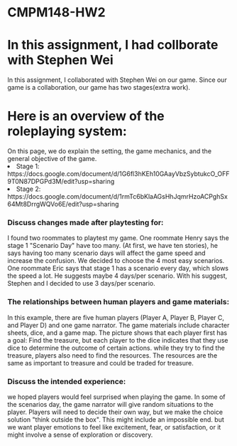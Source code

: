 # CMPM148-HW2

<h1>In this assignment, I had collborate with Stephen Wei</h1>
In this assignment, I collaborated with Stephen Wei on our game. Since our game is a collaboration, our game has two stages(extra work).

<h1>Here is an overview of the roleplaying system:</h1>
On this page, we do explain the setting, the game mechanics, and the general objective of the game. 

<li>Stage 1: https://docs.google.com/document/d/1G6fl3hKEh10GAayVbzSybtukcO_OFF9T0N87DPGPd3M/edit?usp=sharing</li>
<li>Stage 2: https://docs.google.com/document/d/1rmTc6bKlaAGsHhJqmrHzoACPghSx64Mt8DrrgWQVo6E/edit?usp=sharing</li>

<h3>Discuss changes made after playtesting for:</h3> 
I found two roommates to playtest my game. One roommate Henry says the stage 1 "Scenario Day" have too many. (At first, we have ten stories), he says having too many scenario days will affect the game speed and increase the confusion. We decided to choose the 4 most easy scenarios. One roommate Eric says that stage 1 has a scenario every day, which slows the speed a lot. He suggests maybe 4 days/per scenario. With his suggest, Stephen and I decided to use 3 days/per scenario.

<h3> The relationships between human players and game materials:</h3> 
In this example, there are five human players (Player A, Player B, Player C, and Player D) and one game narrator. The game materials include character sheets, dice, and a game map. The picture shows that each player first has a goal: Find the treasure, but each player to the dice indicates that they use dice to determine the outcome of certain actions. while they try to find the treasure, players also need to find the resources. The resources are the same as important to treasure and could be traded for treasure.


<h3> Discuss the intended experience:</h3> 
we hoped players would feel surprised when playing the game. In some of the scenarios day, the game narrator will give random situations to the player. Players will need to decide their own way, but we make the choice solution "think outside the box". This might include an impossible end. but we want player emotions to feel like excitement, fear, or satisfaction, or it might involve a sense of exploration or discovery.

